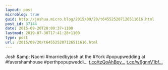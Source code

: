 ```yaml
---
layout: post
microblog: true
guid: http://joshua.micro.blog/2015/09/20/t645525207126511616.html
post_id: 37144
date: 2015-09-20T20:09:37+1100
lastmod: 2019-07-30T17:41:28+1100
type: post
url: /2015/09/20/t645525207126511616.html
---
```

Josh &amp;amp; Naomi #marriedbyjosh at the #York #popupwedding at #favershamhouse #perthpopupweddi… [t.co/tzQoAhBpy...](http://t.co/tzQoAhBpyx) [t.co/w6gnnV1bf...](http://t.co/w6gnnV1bfx)
